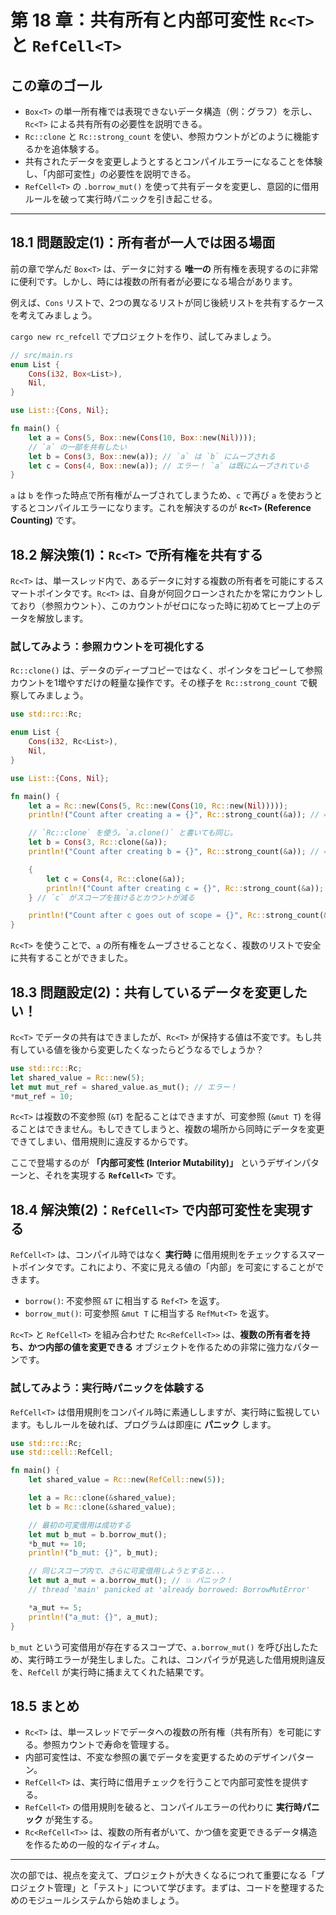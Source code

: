 # 第 18 章：共有所有と内部可変性 `Rc<T>` と `RefCell<T>`

## この章のゴール
- `Box<T>` の単一所有権では表現できないデータ構造（例：グラフ）を示し、`Rc<T>` による共有所有の必要性を説明できる。
- `Rc::clone` と `Rc::strong_count` を使い、参照カウントがどのように機能するかを追体験する。
- 共有されたデータを変更しようとするとコンパイルエラーになることを体験し、「内部可変性」の必要性を説明できる。
- `RefCell<T>` の `.borrow_mut()` を使って共有データを変更し、意図的に借用ルールを破って実行時パニックを引き起こせる。

---

## 18.1 問題設定(1)：所有者が一人では困る場面

前の章で学んだ `Box<T>` は、データに対する **唯一の** 所有権を表現するのに非常に便利です。しかし、時には複数の所有者が必要になる場合があります。

例えば、`Cons` リストで、2つの異なるリストが同じ後続リストを共有するケースを考えてみましょう。

`cargo new rc_refcell` でプロジェクトを作り、試してみましょう。

```rust
// src/main.rs
enum List {
    Cons(i32, Box<List>),
    Nil,
}

use List::{Cons, Nil};

fn main() {
    let a = Cons(5, Box::new(Cons(10, Box::new(Nil))));
    // `a` の一部を共有したい
    let b = Cons(3, Box::new(a)); // `a` は `b` にムーブされる
    let c = Cons(4, Box::new(a)); // エラー！ `a` は既にムーブされている
}
```
`a` は `b` を作った時点で所有権がムーブされてしまうため、`c` で再び `a` を使おうとするとコンパイルエラーになります。これを解決するのが **`Rc<T>` (Reference Counting)** です。

## 18.2 解決策(1)：`Rc<T>` で所有権を共有する

`Rc<T>` は、単一スレッド内で、あるデータに対する複数の所有者を可能にするスマートポインタです。`Rc<T>` は、自身が何回クローンされたかを常にカウントしており（参照カウント）、このカウントがゼロになった時に初めてヒープ上のデータを解放します。

### 試してみよう：参照カウントを可視化する

`Rc::clone()` は、データのディープコピーではなく、ポインタをコピーして参照カウントを1増やすだけの軽量な操作です。その様子を `Rc::strong_count` で観察してみましょう。

```rust
use std::rc::Rc;

enum List {
    Cons(i32, Rc<List>),
    Nil,
}

use List::{Cons, Nil};

fn main() {
    let a = Rc::new(Cons(5, Rc::new(Cons(10, Rc::new(Nil)))));
    println!("Count after creating a = {}", Rc::strong_count(&a)); // => 1

    // `Rc::clone` を使う。`a.clone()` と書いても同じ。
    let b = Cons(3, Rc::clone(&a));
    println!("Count after creating b = {}", Rc::strong_count(&a)); // => 2

    {
        let c = Cons(4, Rc::clone(&a));
        println!("Count after creating c = {}", Rc::strong_count(&a)); // => 3
    } // `c` がスコープを抜けるとカウントが減る

    println!("Count after c goes out of scope = {}", Rc::strong_count(&a)); // => 2
}
```
`Rc<T>` を使うことで、`a` の所有権をムーブさせることなく、複数のリストで安全に共有することができました。

## 18.3 問題設定(2)：共有しているデータを変更したい！

`Rc<T>` でデータの共有はできましたが、`Rc<T>` が保持する値は不変です。もし共有している値を後から変更したくなったらどうなるでしょうか？

```rust
use std::rc::Rc;
let shared_value = Rc::new(5);
let mut mut_ref = shared_value.as_mut(); // エラー！
*mut_ref = 10;
```
`Rc<T>` は複数の不変参照 (`&T`) を配ることはできますが、可変参照 (`&mut T`) を得ることはできません。もしできてしまうと、複数の場所から同時にデータを変更できてしまい、借用規則に違反するからです。

ここで登場するのが **「内部可変性 (Interior Mutability)」** というデザインパターンと、それを実現する **`RefCell<T>`** です。

## 18.4 解決策(2)：`RefCell<T>` で内部可変性を実現する

`RefCell<T>` は、コンパイル時ではなく **実行時** に借用規則をチェックするスマートポインタです。これにより、不変に見える値の「内部」を可変にすることができます。

- `borrow()`: 不変参照 `&T` に相当する `Ref<T>` を返す。
- `borrow_mut()`: 可変参照 `&mut T` に相当する `RefMut<T>` を返す。

`Rc<T>` と `RefCell<T>` を組み合わせた `Rc<RefCell<T>>` は、**複数の所有者を持ち、かつ内部の値を変更できる** オブジェクトを作るための非常に強力なパターンです。

### 試してみよう：実行時パニックを体験する

`RefCell<T>` は借用規則をコンパイル時に素通ししますが、実行時に監視しています。もしルールを破れば、プログラムは即座に **パニック** します。

```rust
use std::rc::Rc;
use std::cell::RefCell;

fn main() {
    let shared_value = Rc::new(RefCell::new(5));

    let a = Rc::clone(&shared_value);
    let b = Rc::clone(&shared_value);

    // 最初の可変借用は成功する
    let mut b_mut = b.borrow_mut();
    *b_mut += 10;
    println!("b_mut: {}", b_mut);

    // 同じスコープ内で、さらに可変借用しようとすると...
    let mut a_mut = a.borrow_mut(); // 💥 パニック！
    // thread 'main' panicked at 'already borrowed: BorrowMutError'

    *a_mut += 5;
    println!("a_mut: {}", a_mut);
}
```
`b_mut` という可変借用が存在するスコープで、`a.borrow_mut()` を呼び出したため、実行時エラーが発生しました。これは、コンパイラが見逃した借用規則違反を、`RefCell` が実行時に捕まえてくれた結果です。

## 18.5 まとめ

- `Rc<T>` は、単一スレッドでデータへの複数の所有権（共有所有）を可能にする。参照カウントで寿命を管理する。
- 内部可変性は、不変な参照の裏でデータを変更するためのデザインパターン。
- `RefCell<T>` は、実行時に借用チェックを行うことで内部可変性を提供する。
- `RefCell<T>` の借用規則を破ると、コンパイルエラーの代わりに **実行時パニック** が発生する。
- `Rc<RefCell<T>>` は、複数の所有者がいて、かつ値を変更できるデータ構造を作るための一般的なイディオム。

---

次の部では、視点を変えて、プロジェクトが大きくなるにつれて重要になる「プロジェクト管理」と「テスト」について学びます。まずは、コードを整理するためのモジュールシステムから始めましょう。
